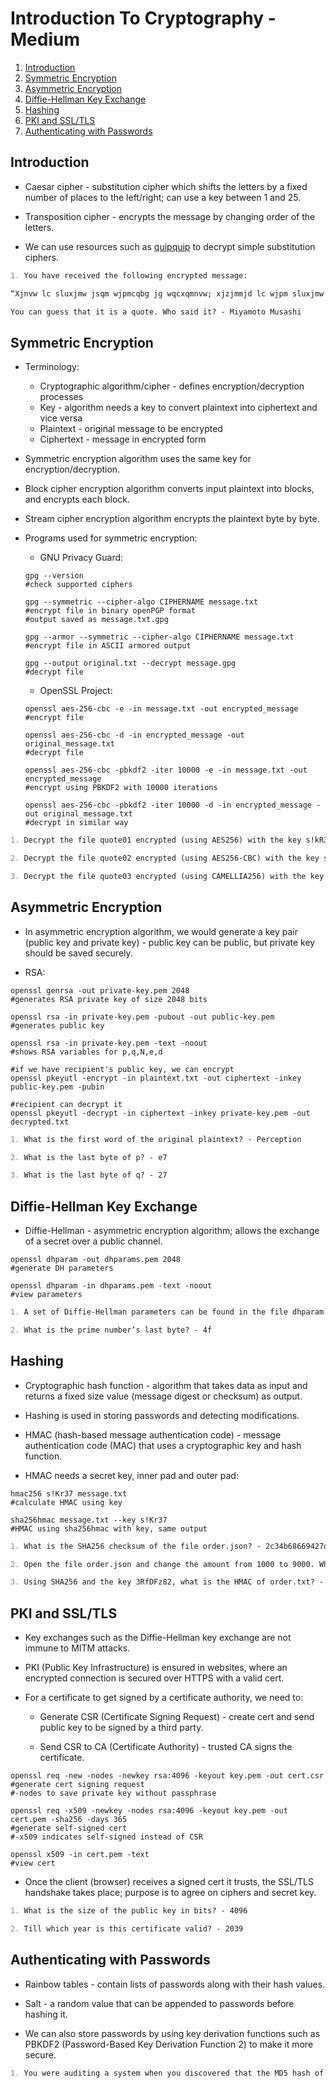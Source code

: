 # Introduction To Cryptography - Medium

1. [Introduction](#introduction)
2. [Symmetric Encryption](#symmetric-encryption)
3. [Asymmetric Encryption](#asymmetric-encryption)
4. [Diffie-Hellman Key Exchange](#diffie-hellman-key-exchange)
5. [Hashing](#hashing)
6. [PKI and SSL/TLS](#pki-and-ssltls)
7. [Authenticating with Passwords](#authenticating-with-passwords)

## Introduction

* Caesar cipher - substitution cipher which shifts the letters by a fixed number of places to the left/right; can use a key between 1 and 25.

* Transposition cipher - encrypts the message by changing order of the letters.

* We can use resources such as [quipquip](https://www.quipqiup.com/) to decrypt simple substitution ciphers.

```markdown
1. You have received the following encrypted message:

“Xjnvw lc sluxjmw jsqm wjpmcqbg jg wqcxqmnvw; xjzjmmjd lc wjpm sluxjmw jsqm bqccqm zqy.” Zlwvzjxj Zpcvcol

You can guess that it is a quote. Who said it? - Miyamoto Musashi
```

## Symmetric Encryption

* Terminology:

  * Cryptographic algorithm/cipher - defines encryption/decryption processes
  * Key - algorithm needs a key to convert plaintext into ciphertext and vice versa
  * Plaintext - original message to be encrypted
  * Ciphertext - message in encrypted form

* Symmetric encryption algorithm uses the same key for encryption/decryption.

* Block cipher encryption algorithm converts input plaintext into blocks, and encrypts each block.

* Stream cipher encryption algorithm encrypts the plaintext byte by byte.

* Programs used for symmetric encryption:

  * GNU Privacy Guard:

  ```shell
  gpg --version
  #check supported ciphers

  gpg --symmetric --cipher-algo CIPHERNAME message.txt
  #encrypt file in binary openPGP format
  #output saved as message.txt.gpg

  gpg --armor --symmetric --cipher-algo CIPHERNAME message.txt
  #encrypt file in ASCII armored output

  gpg --output original.txt --decrypt message.gpg
  #decrypt file
  ```

  * OpenSSL Project:

  ```shell
  openssl aes-256-cbc -e -in message.txt -out encrypted_message
  #encrypt file

  openssl aes-256-cbc -d -in encrypted_message -out original_message.txt
  #decrypt file

  openssl aes-256-cbc -pbkdf2 -iter 10000 -e -in message.txt -out encrypted_message
  #encrypt using PBKDF2 with 10000 iterations

  openssl aes-256-cbc -pbkdf2 -iter 10000 -d -in encrypted_message -out original_message.txt
  #decrypt in similar way
  ```

```markdown
1. Decrypt the file quote01 encrypted (using AES256) with the key s!kR3T55 using gpg. What is the third word in the file? - waste

2. Decrypt the file quote02 encrypted (using AES256-CBC) with the key s!kR3T55 using openssl. What is the third word in the file? - science

3. Decrypt the file quote03 encrypted (using CAMELLIA256) with the key s!kR3T55 using gpg. What is the third word in the file? - understand
```

## Asymmetric Encryption

* In asymmetric encryption algorithm, we would generate a key pair (public key and private key) - public key can be public, but private key should be saved securely.

* RSA:

```shell
openssl genrsa -out private-key.pem 2048
#generates RSA private key of size 2048 bits

openssl rsa -in private-key.pem -pubout -out public-key.pem
#generates public key

openssl rsa -in private-key.pem -text -noout
#shows RSA variables for p,q,N,e,d

#if we have recipient's public key, we can encrypt
openssl pkeyutl -encrypt -in plaintext.txt -out ciphertext -inkey public-key.pem -pubin

#recipient can decrypt it
openssl pkeyutl -decrypt -in ciphertext -inkey private-key.pem -out decrypted.txt
```

```markdown
1. What is the first word of the original plaintext? - Perception

2. What is the last byte of p? - e7

3. What is the last byte of q? - 27
```

## Diffie-Hellman Key Exchange

* Diffie-Hellman - asymmetric encryption algorithm; allows the exchange of a secret over a public channel.

```shell
openssl dhparam -out dhparams.pem 2048
#generate DH parameters

openssl dhparam -in dhparams.pem -text -noout
#view parameters
```

```markdown
1. A set of Diffie-Hellman parameters can be found in the file dhparam.pem. What is the size of the prime number in bits? - 4096

2. What is the prime number’s last byte? - 4f
```

## Hashing

* Cryptographic hash function - algorithm that takes data as input and returns a fixed size value (message digest or checksum) as output.

* Hashing is used in storing passwords and detecting modifications.

* HMAC (hash-based message authentication code) - message authentication code (MAC) that uses a cryptographic key and hash function.

* HMAC needs a secret key, inner pad and outer pad:

```shell
hmac256 s!Kr37 message.txt
#calculate HMAC using key

sha256hmac message.txt --key s!Kr37
#HMAC using sha256hmac with key, same output
```

```markdown
1. What is the SHA256 checksum of the file order.json? - 2c34b68669427d15f76a1c06ab941e3e6038dacdfb9209455c87519a3ef2c660

2. Open the file order.json and change the amount from 1000 to 9000. What is the new SHA256 checksum? - 11faeec5edc2a2bad82ab116bbe4df0f4bc6edd96adac7150bb4e6364a238466

3. Using SHA256 and the key 3RfDFz82, what is the HMAC of order.txt? - c7e4de386a09ef970300243a70a444ee2a4ca62413aeaeb7097d43d2c5fac89f
```

## PKI and SSL/TLS

* Key exchanges such as the Diffie-Hellman key exchange are not immune to MITM attacks.

* PKI (Public Key Infrastructure) is ensured in websites, where an encrypted connection is secured over HTTPS with a valid cert.

* For a certificate to get signed by a certificate authority, we need to:

  * Generate CSR (Certificate Signing Request) - create cert and send public key to be signed by a third party.
  
  * Send CSR to CA (Certificate Authority) - trusted CA signs the certificate.

```shell
openssl req -new -nodes -newkey rsa:4096 -keyout key.pem -out cert.csr
#generate cert signing request
#-nodes to save private key without passphrase

openssl req -x509 -newkey -nodes rsa:4096 -keyout key.pem -out cert.pem -sha256 -days 365
#generate self-signed cert
#-x509 indicates self-signed instead of CSR

openssl x509 -in cert.pem -text
#view cert
```

* Once the client (browser) receives a signed cert it trusts, the SSL/TLS handshake takes place; purpose is to agree on ciphers and secret key.

```markdown
1. What is the size of the public key in bits? - 4096

2. Till which year is this certificate valid? - 2039
```

## Authenticating with Passwords

* Rainbow tables - contain lists of passwords along with their hash values.

* Salt - a random value that can be appended to passwords before hashing it.

* We can also store passwords by using key derivation functions such as PBKDF2 (Password-Based Key Derivation Function 2) to make it more secure.

```markdown
1. You were auditing a system when you discovered that the MD5 hash of the admin password is 3fc0a7acf087f549ac2b266baf94b8b1. What is the original password? - qwerty123
```
